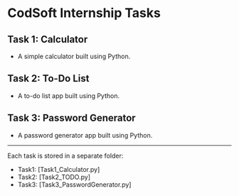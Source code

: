 # CodSoft Internship Tasks

## Task 1: Calculator
- A simple calculator built using Python.

## Task 2: To-Do List
- A to-do list app built using Python.

## Task 3: Password Generator
- A password generator app built using Python.

---
Each task is stored in a separate folder:  
- Task1: [Task1_Calculator.py]  
- Task2: [Task2_TODO.py]  
- Task3: [Task3_PasswordGenerator.py]  
